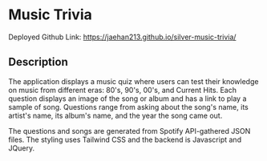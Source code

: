 # Music Trivia


Deployed Github Link: 
https://jaehan213.github.io/silver-music-trivia/


## Description
The application displays a music quiz where users can test their knowledge on music from different eras: 80's, 90's, 00's, and Current Hits. Each question displays an image of the song or album and has a link to play a sample of song. Questions range from asking about the song's name, its artist's name, its album's name, and the year the song came out. 

The questions and songs are generated from Spotify API-gathered JSON files. The styling uses Tailwind CSS and the backend is Javascript and JQuery. 
